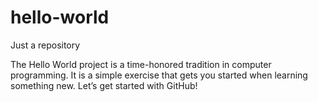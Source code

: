 # hello-world
Just a repository

The Hello World project is a time-honored tradition in computer programming. It is a simple exercise that gets you started when learning something new. Let’s get started with GitHub!
